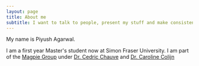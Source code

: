 ```yaml
---
layout: page
title: About me
subtitle: I want to talk to people, present my stuff and make consistent progress, which this website will be an evidence of.
---
```


My name is Piyush Agarwal. 

I am a first year Master's student now at Simon Fraser University. I am part of the [Magpie Group](https://www.sfu.ca/magpie.html) under [Dr. Cedric Chauve](https://www.sfu.ca/math/people/faculty/cchauve.html) and [Dr. Caroline Colijn](https://www.sfu.ca/math/people/faculty/ccolijn/)

